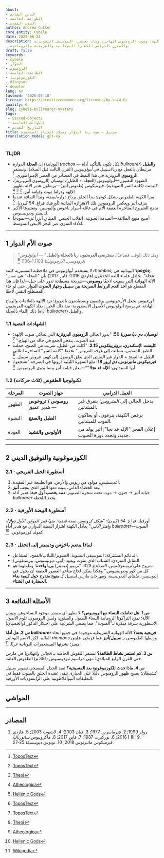 ```yaml
---
about:
- الدين القديم
- الطوائف الغامضة
- الصوت المقدس
author: Andrew Cutler
core_entity: Cybele
date: 2025-06-23
description: كيف أصبحت أم الآلهة، وصوت الرومبوس الهادر، وشاب يحتضر، الموسيقى التصويرية
  والمقرر الدراسي للحضارة اليونانية والفريجية والرومانية.
draft: false
keywords:
- cybele
- الدوّار
- الرومبوس
- الطائفة-الغامضة
- الكوزموغونيا
- dionysus
- demeter
lang: ar
lastmod: '2025-07-10'
license: https://creativecommons.org/licenses/by-sa/4.0/
quality: 6
slug: cybele-bullroarer-mystery
tags:
 - Sacred-Objects
 - الطوائف الغامضة
 - التاريخ القديم
title: سيبيل — صوت ريا الدوّار وميلاد الحياة المتحضرة
translation_model: gpt-4o
---
```


### TL;DR
* إن **العجلة** الدوارة (اليونانية _trochos_ — تكاد تكون بالتأكيد أداة _bullroarer_) و**الطبل** مرتبطان بالفعل مع ريا/سيبيل في *أبولونيوس* (القرن الثالث قبل الميلاد)؛ وتستمر **الرومبوي** البرونزية في هذا النمط في المصادر من العصر الإمبراطوري. [^oai1] 
* الشهود النصيون—أبولونيوس (العجلة + الطبل)، لوسيان (الرومبوي البرونزية)، كليمنت (كلمة السر التمهيدية)، فيرميكوس (طقوس أتيز)—يربطون هدير الآلة بظهور الإلهة ودراما موت وقيامة أتيز. [^oai2] [^oai3] [^oai4] 
* يقرأ الكهنة الطقوس بشكل كوني: يبدأ الخلق برياح دوارة/بيضة، وتبدأ الثقافة عندما ينزف أتيز ويعكس الرومبوس تلك الاهتزازة البدائية (أورفيك فراغ. 54 كيرن). [^oai5] 
* تدمج الشروح المتأخرة العتيقة الأم في عائلة أسرار باخوس وإليوسين، وتعتبرها الأكبر لديميتر وديونيسوس. 
* أصبح منهج الطائفة—الصدمة الصوتية، انقلاب الجنس، الميثاق الزراعي—نموذجًا للأداء السري عبر البحر الأبيض المتوسط.

---

## 1 صوت الأم الدوار

> "ومنذ ذلك الوقت فصاعدًا، **يسترضي الفريجيون ريا بالعجلة والطبل**." — *أبولونيوس الرودوسي، الأرجونوتيكا* 1.1103-1106  [^oai1]

لا يستخدم أبولونيوس في ملاحظته التفسيرية كلمة _rhombos_; اليونانية هي **τροχός**، "عجلة". يجادل علماء اللغة الحديثون (هاردي 2016؛ فاين 2017) بأن "العجلة" هي نفس الآلة الهوائية التي سميت لاحقًا **رومبوس**—شريحة مسطحة تدور على حبل—لذا فإن هذا المقطع هو **أحد أقدم الروابط الصريحة بين سيبيل وجهاز الصوت الدوار**، حتى لو جاء المصطلح التقني لاحقًا.

*أورفيوس* يجعل الأرجونوتس يرقصون ويصطدمون بالدروع؛ ترد الإلهة بالعلامات والرياح الهادئة. ثم يرسخ أبولونيوس الأصول الأسطورية: منذ ذلك الحين، يقلد الكهنة الفريجيون ذلك اللقاء بالعجلة (أداة _bullroarer_) والطبل.

### 1.1 الشهادات النصية

* **لوسيان، *دي ديا سوريا* 50**: "يدور الجالي **الرومبوي البرونزية** التي تحاكي صوت الإلهة؛ عند الصوت، ينفجر الجمع في حالة من الهياج."  [^oai2]  
* **كليمنت الإسكندري، *بروتريبتكوس* 2.15**: "أكلت من الطبل، شربت من الصنج، حملت الطبق المقدس، تسللت إلى غرفة العروس." تحفظ "كلمة السر" الساخرة الثلاثي الطبل + الصنج + الدوار غير المرئي الذي يغلق الوصول إلى كهف عروس سيبيل.  [^oai3]  
* **فيرميكوس ماتيرنوس، *دي إرور* 18**: تبلغ السهرة الليلية ذروتها في الصرخة "تشجعوا، أيها المبتدئون: **الإله قد نجا!"***—يعلن قيامة أتيز بينما يدوي الرومبوس.  [^oai4]  

### 1.2 تكنولوجيا الطقوس (ثلاث حركات)

| المرحلة      | جهاز الصوت             | العمل الدرامي |
|------------|--------------------------|-----------------|
| الظهور | **رومبوس / تروخوس** — هدير عميق | يدخل الجالي إلى *المتروس*؛ يتفرق غير المبتدئين. |
| النشوة | **الطبل والصنج** | يرقص الكهنة، ينزفون، أو يحاكون الموت للمبتدئين. |
| العودة | **الأولوس والنشيد** | إعلان الفجر "الإله قد نجا"; أتيز يولد من جديد، وتجدد دورة الحبوب. |

---

## 2 الكوزموغونية والتوفيق الديني

### 2.1 · أسطورة الجبل الفريجي  
1. أغديستيس، مولود من زيوس والأرض، هو الطبيعة غير المقيدة.  
2. بعد الخصاء الذاتي، ينبت دمها اللوز الذي ينجب **أتيز**.  
3. خيانة أتيز → جنون → موت تحت شجرة الصنوبر؛ **دمه يخصب أول حبة**؛ هدير أداة _bullroarer_ يحدد اللحظة.

### 2.2 · أسطورة البيضة الأورفية  
أورفيك فراغ. 54 (كيرن): "*شكل كرونوس بيضة فضية؛ منها قفز المولود الأول **دوارًا**، واهتز الأثير.*" يعادل الكهنة اهتزاز البيضة الدواري مع هدير أداة _bullroarer_—الصوت كمولد كوزموغوني.  [^oai5]

### 2.3 · لماذا ينضم باخوس وديميتر إلى الحفل 
* الدعائم المشتركة: الموسيقى النشوية، الصنوبر/اللبلاب/القمح، المشاعل. 
* التماثل السردي: الشباب الذي يموت ويعود (أتيز، ديونيسوس، بيرسيفوني). 
* شروح على *أريستوفانيس، الضفادع* 323: "*بريمو* (ديميتر) و**ريا واحدة**؛ وطفلهما هو كل من كور وديونيسوس." وهكذا يمكن لحاج متأخر العصور العتيقة أن يجول في إليوسيس، *تيليتاي* الديونيسية، ومهرجان مارس لسيبيل كـ **منهج متدرج حول كيفية بقاء الحضارة في الشتاء.**

---

## 3 الأسئلة الشائعة

**س 1. هل تعاملت النساء مع الرومبوس؟** 
لا يظهر أي مصدر موجود النساء وهن يدورن الآلة؛ تمنح التراكوتا الرومانية النساء الطبول والصنوج، وليس الرومبوي. تلوم الأصول الأسطورية سرقة مبكرة لـ"الصوت"، مما يضفي الشرعية على احتكار الذكور (والخصيان).

**س 2. هل أداة _bullroarer_ فريجية بحتة؟** 
الآلة الهوائية الشريطية موجودة في جميع أنحاء العالم، لكن الاسم اليوناني _rhombos_ وربطها الطقوسي بـ **سيبيل/أتيز** هما فريجي-هليني مميز؛ نشرتها المستعمرات اليونانية غربًا. [^oai6]

**س 3. كم استمر نشاط الطائفة؟** 
تستمر النقوش الخاصة بـ *الجالي* و*الهيلاريا* في مارس حتى القرن الرابع الميلادي؛ تنهي مراسيم ثيودوسيوس (391 م) الطقوس العامة.

**س 4. ماذا حدث للكوزموغونية بعد المسيحية؟** 
تعيد الجدل المسيحي تصوير سيبيل كشيطان؛ يصبح ظهور الرومبوس دليلًا على الحيازة. تبقى عقيدة الخلق بالصوت فقط في التعليقات النيوأفلاطونية على الرابسوديات الأورفية.

---

## الحواشي 

[^oai1]: [ToposText](https://topostext.org/work/126)
[^oai2]: [ToposText](https://topostext.org/work/340)
[^oai3]: [Theoi](https://www.theoi.com/Text/ClementExhortation1.html)
[^oai4]: [Atheologica](https://atheologica.wordpress.com/2011/11/13/the-mystery-cults-christianity/)
[^oai5]: [Hellenic Gods](https://www.hellenicgods.org/orphic-rhapsodies------24)
[^oai6]: [Wikipedia](https://en.wikipedia.org/wiki/Bullroarer)
[^1]: *أبولونيوس الرودوسي، الأرجونوتيكا* 1.1103-1106، تحرير فيان 2003. ملاحظة: اليونانية **τροχός** "عجلة"، وليس "رومبوس". [^oai1] 
[^2]: لوسيان، *دي ديا سوريا* 50-51، النص اليوناني في لايتفوت 2003. [^oai2] 
[^3]: كليمنت الإسكندري، *بروتريبتكوس* 2.15-17، ترجمة باتروورث 1919. [^oai3] 
[^4]: أورفيك فراغ. 54 كيرن، النص + المناقشة في هاردي 2016. [^oai5] 
[^5]: شروح على *أريستوفانيس، الضفادع* 323؛ قارن ديودوروس 3.62-63.

---

## المصادر 
1. رولر 1999; 2. فيرماسرين 1977; 3. فيان 2003; 4. لايتفوت 2003; 5. هاردي 2016; 6. بوركيرت 1987; 7. فاين 2017; 8. ماكروبيوس *ساتورناليا* I-III; 9. فيرميكوس ماتيرنوس 2018; 10. نونوس *ديونيسيكا* 25-27.